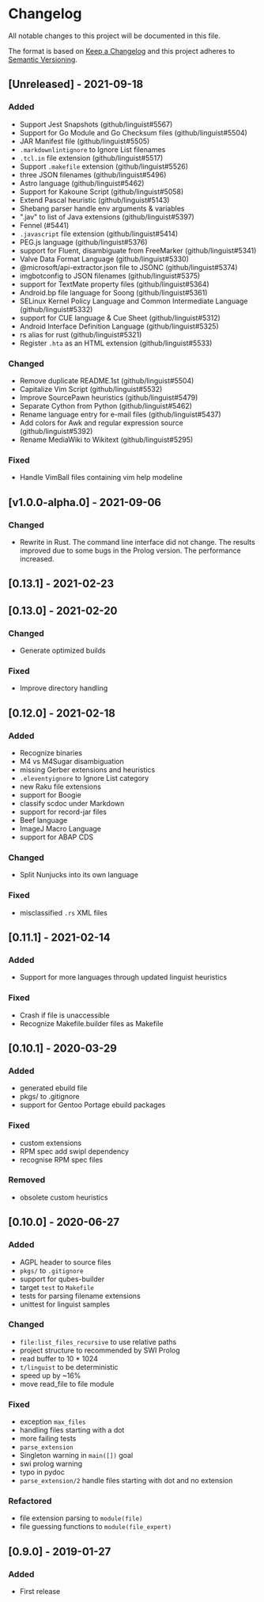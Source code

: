 # Changelog

All notable changes to this project will be documented in this file.

The format is based on [Keep a Changelog](http://keepachangelog.com/en/1.0.0/)
and this project adheres to [Semantic Versioning](http://semver.org/spec/v2.0.0.html).

## [Unreleased] - 2021-09-18

### Added

- Support Jest Snapshots (github/linguist#5567)
- Support for Go Module and Go Checksum files (github/linguist#5504)
- JAR Manifest file (github/linguist#5505)
- `.markdownlintignore` to Ignore List filenames
- `.tcl.in` file extension (github/linguist#5517)
- Support `.makefile` extension (github/linguist#5526)
- three JSON filenames (github/linguist#5496)
- Astro language (github/linguist#5462)
- Support for Kakoune Script (github/linguist#5058)
- Extend Pascal heuristic (github/linguist#5143)
- Shebang parser handle env arguments & variables
- ".jav" to list of Java extensions (github/linguist#5397)
- Fennel (#5441)
- `.javascript` file extension (github/linguist#5414)
- PEG.js language (github/linguist#5376)
- support for Fluent, disambiguate from FreeMarker (github/linguist#5341)
- Valve Data Format Language (github/linguist#5330)
- @microsoft/api-extractor.json file to JSONC (github/linguist#5374)
- imgbotconfig to JSON filenames (github/linguist#5375)
- support for TextMate property files (github/linguist#5364)
- Android.bp file language for Soong (github/linguist#5361)
- SELinux Kernel Policy Language and Common Intermediate Language (github/linguist#5332)
- support for CUE language & Cue Sheet (github/linguist#5312)
- Android Interface Definition Language (github/linguist#5325)
- rs alias for rust (github/linguist#5321)
- Register `.hta` as an HTML extension (github/linguist#5533)

### Changed

- Remove duplicate README.1st (github/linguist#5504)
- Capitalize Vim Script (github/linguist#5532)
- Improve SourcePawn heuristics (github/linguist#5479)
- Separate Cython from Python (github/linguist#5462)
- Rename language entry for e-mail files (github/linguist#5437)
- Add colors for Awk and regular expression source (github/linguist#5392)
- Rename MediaWiki to Wikitext (github/linguist#5295)

### Fixed

- Handle VimBall files containing vim help modeline

## [v1.0.0-alpha.0] - 2021-09-06

### Changed

- Rewrite in Rust. The command line interface did not change. The results
  improved due to some bugs in the Prolog version. The performance increased.

## [0.13.1] - 2021-02-23

## [0.13.0] - 2021-02-20

### Changed

- Generate optimized builds

### Fixed

- Improve directory handling

## [0.12.0] - 2021-02-18

### Added

- Recognize binaries
- M4 vs M4Sugar disambiguation
- missing Gerber extensions and heuristics
- `.eleventyignore` to Ignore List category
- new Raku file extensions
- support for Boogie
- classify scdoc under Markdown
- support for record-jar files
- Beef language
- ImageJ Macro Language
- support for ABAP CDS

### Changed

- Split Nunjucks into its own language

### Fixed

- misclassified `.rs` XML files

## [0.11.1] - 2021-02-14

### Added

- Support for more languages through updated linguist heuristics

### Fixed

- Crash if file is unaccessible
- Recognize Makefile.builder files as Makefile

## [0.10.1] - 2020-03-29

### Added

- generated ebuild file
- pkgs/ to .gitignore
- support for Gentoo Portage ebuild packages

### Fixed

- custom extensions
- RPM spec add swipl dependency
- recognise RPM spec files

### Removed

- obsolete custom heuristics

## [0.10.0] - 2020-06-27

### Added

- AGPL header to source files
- `pkgs/` to `.gitignore`
- support for qubes-builder
- target `test` to `Makefile`
- tests for parsing filename extensions
- unittest for linguist samples

### Changed

- `file:list_files_recursive` to use relative paths
- project structure to recommended by SWI Prolog
- read buffer to 10 * 1024
- `t/linguist` to be deterministic
- speed up by ~16%
- move read_file to file module

### Fixed

- exception `max_files`
- handling files starting with a dot
- more failing tests
- `parse_extension`
- Singleton warning in `main([])` goal
- swi prolog warning
- typo in pydoc
- `parse_extension/2` handle files starting with dot and no extension

### Refactored

- file extension parsing to `module(file)`
- file guessing functions to `module(file_expert)`

## [0.9.0] - 2019-01-27

### Added

- First release
